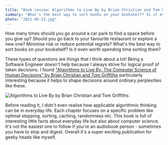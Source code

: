 ```yaml
---
title: "Book review: Algorithms to Live By by Brian Christian and Tom Griffiths"
summary: "What's the best way to sort books on your bookshelf? Is it even worth spending time sorting them? These types of questions are things that I think about a lot! Being a Software Engineer doesn't help because I always strive for logical proof of taken decisions."
photo: "2021-06-23.jpg"
---
```


How many times should you go around a car park to find a space before you give up? Should you go back to your favourite restaurant or explore a new one? Minimise risk or reduce potential regrets? What's the best way to sort books on your bookshelf? Is it even worth spending time sorting them?

These types of questions are things that I think about a lot! Being a Software Engineer doesn't help because I always strive for logical proof of taken decisions. I found ["Algorithms to Live By: The Computer Science of Human Decisions" by Brian Christian and Tom Griffiths](https://www.goodreads.com/book/show/25666050-algorithms-to-live-by) particularly interesting because it helps to shape decisions around ordinary perplexities like these.

![Algorithms to Live By by Brian Christian and Tom Griffiths](/photos/2021-06-23-1.jpg)

Before reading it, I didn't even realise how applicable algorithmic thinking can be in everyday life. Each chapter focuses on a specific problem like optimal stopping, sorting, caching, randomness etc. This book is full of interesting little facts about everyday life but also about computer science. It's not the easiest one to follow if you're an audiobook person - sometimes you have to stop and digest. Overall it's a super exciting publication for geeky heads like myself.
